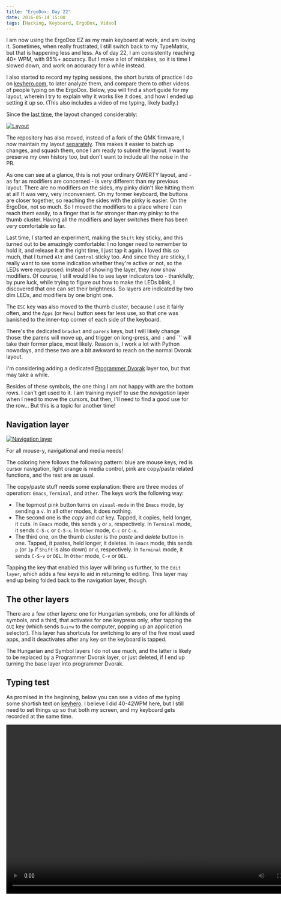 ```yaml
---
title: "ErgoDox: Day 22"
date: 2016-05-14 15:00
tags: [Hacking, Keyboard, ErgoDox, Video]
---
```


I am now using the ErgoDox EZ as my main keyboard at work, and am
loving it. Sometimes, when really frustrated, I still switch back to
my TypeMatrix, but that is happening less and less. As of day 22, I am
consistenlty reaching 40+ WPM, with 95%+ accuracy. But I make a lot of
mistakes, so it is time I slowed down, and work on accuracy for a
while instead.

 [ergodox-6]: /blog/2016/04/29/ergodox-day-6/

I also started to record my typing sessions, the short bursts of
practice I do on [keyhero.com](https://www.keyhero.com), to later
analyze them, and compare them to other videos of people typing on the
ErgoDox. Below, you will find a short guide for my layout, wherein I
try to explain why it works like it does, and how I ended up setting
it up so. (This also includes a video of me typing, likely badly.)

Since the [last time][ergodox-6], the layout changed considerably:

 [![Layout](/assets/asylum/images/posts/ergodox-day-22/base-layer.png)](http://www.keyboard-layout-editor.com/#/gists/28f7eb305fdbff943613e1dc7aa9e82b)

The repository has also moved, instead of a fork of the QMK firmware,
I now maintain my layout [separately][layout-repo]. This makes it
easier to batch up changes, and squash them, once I am ready to submit
the layout. I want to preserve my own history too, but don't want to
include all the noise in the PR.

 [layout-repo]: https://github.com/algernon/ergodox-layout

<!-- more -->

As one can see at a glance, this is not your ordinary QWERTY layout,
and - as far as modifiers are concerned - is very different than my
previous layout. There are no modifiers on the sides, my pinky didn't
like hitting them at all! It was very, very inconvenient. On my former
keyboard, the buttons are closer together, so reaching the sides with
the pinky is easier. On the ErgoDox, not so much. So I moved the
modifiers to a place where I can reach them easily, to a finger that
is far stronger than my pinky: to the thumb cluster. Having all the
modifiers and layer switches there has been very comfortable so far.

Last time, I started an experiment, making the `Shift` key sticky, and
this turned out to be amazingly comfortable: I no longer need to
remember to hold it, and release it at the right time, I just tap it
again. I loved this so much, that I turned `Alt` and `Control` sticky
too. And since they are sticky, I really want to see some indication
whether they're active or not, so the LEDs were repurposed: instead of
showing the layer, they now show modifiers. Of course, I still would
like to see layer indicators too - thankfully, by pure luck, while
trying to figure out how to make the LEDs blink, I discovered that one
can set their brightness. So layers are indicated by two dim LEDs, and
modifiers by one bright one.

The `ESC` key was also moved to the thumb cluster, because I use it
fairly often, and the `Apps` (or `Menu`) button sees far less use, so
that one was banished to the inner-top corner of each side of the
keyboard.

There's the dedicated `bracket` and `parens` keys, but I will likely
change those: the parens will move up, and trigger on long-press, and
`:` and `'' will take their former place, most likely. Reason is, I
work a lot with Python nowadays, and these two are a bit awkward to
reach on the normal Dvorak layout.

I'm considering adding a dedicated [Programmer Dvorak][prg-dvorak]
layer too, but that may take a while.

 [prg-dvorak]: http://www.kaufmann.no/roland/dvorak/

Besides of these symbols, the one thing I am not happy with are the
bottom rows. I can't get used to it. I am training myself to use the
*navigation* layer when I need to move the cursors, but then, I'll
need to find a good use for the row... But this is a topic for another
time!

## Navigation layer

[![Navigation layer](/assets/asylum/images/posts/ergodox-day-22/nav-layer.png)](http://www.keyboard-layout-editor.com/#/gists/e4556d8dc59736c26d51a58cb4c4d2f0)

For all mouse-y, navigational and media needs!

The coloring here follows the following pattern: blue are mouse keys,
red is cursor navigation, light orange is media control, pink are
copy/paste related functions, and the rest are as usual.

The copy/paste stuff needs some explanation: there are three modes of operation:
`Emacs`, `Terminal`, and `Other`. The keys work the following way:

* The topmost pink button turns on `visual-mode` in the `Emacs` mode, by sending
  a `v`. In all other modes, it does nothing.
* The second one is the *copy* and *cut* key. Tapped, it copies, held longer, it
  cuts. In `Emacs` mode, this sends `y` or `x`, respectively. In `Terminal`
  mode, it sends `C-S-c` or `C-S-x`. In `Other` mode, `C-c` or `C-x`.
* The third one, on the thumb cluster is the *paste* and *delete* button in one.
  Tapped, it pastes, held longer, it deletes. In `Emacs` mode, this sends `p`
  (or `]p` if `Shift` is also down) or `d`, respectively. In `Terminal` mode, it
  sends `C-S-v` or `DEL`. In `Other` mode, `C-v` or `DEL`.

Tapping the key that enabled this layer will bring us further, to the
`Edit layer`, which adds a few keys to aid in returning to
editing. This layer may end up being folded back to the navigation
layer, though.

## The other layers

There are a few other layers: one for Hungarian symbols, one for all
kinds of symbols, and a third, that activates for one keypress only,
after tapping the `GUI` key (which sends `Gui+w` to the computer,
popping up an application selector). This layer has shortcuts for
switching to any of the five most used apps, and it deactivates after
any key on the keyboard is tapped.

The Hungarian and Symbol layers I do not use much, and the latter is
likely to be replaced by a Programmer Dvorak layer, or just deleted,
if I end up turning the base layer into programmer Dvorak.

## Typing test

As promised in the beginning, below you can see a video of me typing
some shortish text on [keyhero](https://www.keyhero.com/). I believe I
did 40-42WPM here, but I still need to set things up so that both my
screen, and my keyboard gets recorded at the same time.

<video src="/assets/asylum/images/posts/ergodox-day-22/2016-05-13-091634.webm"
       controls width="800" height="450" preload="auto"></video>
